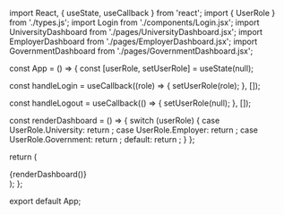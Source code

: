 import React, { useState, useCallback } from 'react';
import { UserRole } from './types.js';
import Login from './components/Login.jsx';
import UniversityDashboard from './pages/UniversityDashboard.jsx';
import EmployerDashboard from './pages/EmployerDashboard.jsx';
import GovernmentDashboard from './pages/GovernmentDashboard.jsx';

const App = () => {
  const [userRole, setUserRole] = useState(null);

  const handleLogin = useCallback((role) => {
    setUserRole(role);
  }, []);
  
  const handleLogout = useCallback(() => {
    setUserRole(null);
  }, []);

  const renderDashboard = () => {
    switch (userRole) {
      case UserRole.University:
        return <UniversityDashboard onLogout={handleLogout} />;
      case UserRole.Employer:
        return <EmployerDashboard onLogout={handleLogout} />;
      case UserRole.Government:
        return <GovernmentDashboard onLogout={handleLogout} />;
      default:
        return <Login onLogin={handleLogin} />;
    }
  };

  return (
    <div className="min-h-screen text-gray-800 dark:text-gray-200 transition-colors duration-300">
      {renderDashboard()}
    </div>
  );
};

export default App;